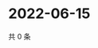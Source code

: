 # 2022-06-15

共 0 条

<!-- BEGIN WEIBO -->
<!-- 最后更新时间 Wed Jun 15 2022 16:22:24 GMT+0800 (China Standard Time) -->

<!-- END WEIBO -->
